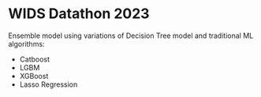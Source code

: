 # WIDS Datathon 2023

Ensemble model using variations of Decision Tree model and traditional ML algorithms:

- Catboost
- LGBM
- XGBoost
- Lasso Regression
